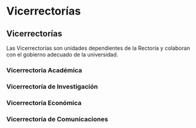 # Vicerrectorías

## Vicerrectorías

Las Vicerrectorías son unidades dependientes de la Rectoría y colaboran con el gobierno adecuado de la universidad.

### Vicerrectoría Académica

### Vicerrectoría de Investigación

### Vicerrectoría Económica

### Vicerrectoría de Comunicaciones

